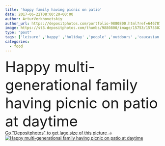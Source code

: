 ```yaml
---
title: 'happy family having picnic on patio'
date: 2017-06-22T08:00:20+00:00
author: ArturVerkhovetskiy
author_url: https://depositphotos.com/portfolio-9880800.html?ref=64678756
image: https://st3.depositphotos.com/thumbs/9880800/image/15753/157530236/api_thumb_450.jpg?forcejpeg=true
type: "post"
tags: ['leisure' ,'happy' ,'holiday' ,'people' ,'outdoors' ,'caucasian' ,'food' ,'family' ,'drink' ,'childhood' ,'children' ,'kids' ,'eat' ,'rest' ,'vegetables' ,'wine' ,'together' ,'juice' ,'alcohol' ,'bread' ,'casual' ,'senior' ,'picnic' ,'mother' ,'parents' ,'father' ,'fruits' ,'weekend' ,'patio' ,'summertime' ,'sausages' ,'beverages' ,'siblings' ,'Pre Adolescent' ,'grandparents' ,'selective focus' ,'Elementary Age' ,'young adult' ,'Grey Hair' ,'multi generational' ]
categories: 
  - food
---
```

<div aling="center">
            <font size="60"> Happy multi-generational family having picnic on patio at daytime</font>   
</div>
<div>
    <a href='https://st3.depositphotos.com/thumbs/9880800/image/15753/157530236/api_thumb_450.jpg?forcejpeg=true?ref=64678756' target=_blank > Go "Depositphotos" to get lage size of this picture ->
        <img href='https://st3.depositphotos.com/thumbs/9880800/image/15753/157530236/api_thumb_450.jpg?forcejpeg=true?ref=64678756' src='https://st3.depositphotos.com/9880800/15753/i/950/depositphotos_157530236-stock-photo-happy-family-having-picnic-on.jpg?forcejpeg=true' alt='Happy multi-generational family having picnic on patio at daytime' >
    </a>
</div>
